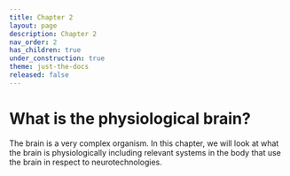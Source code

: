 ```yaml
---
title: Chapter 2
layout: page
description: Chapter 2
nav_order: 2
has_children: true
under_construction: true
theme: just-the-docs
released: false
---
```




# What is the physiological brain?

The brain is a very complex organism. In this chapter, we will look at what the brain is physiologically including relevant systems in the body that use the brain in respect to neurotechnologies.
